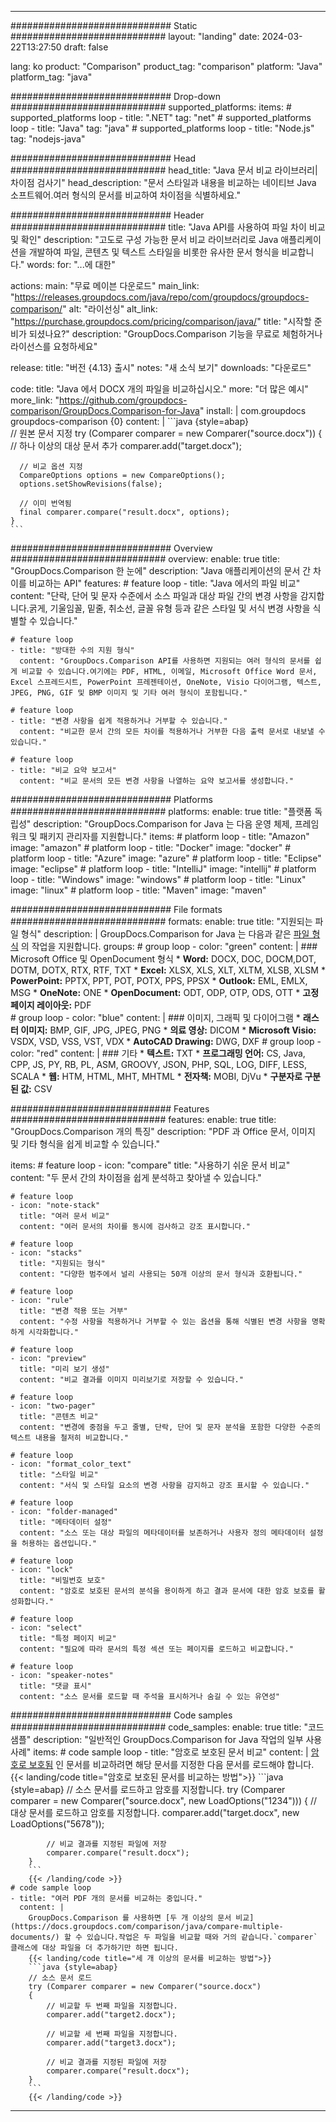 
---
############################# Static ############################
layout: "landing"
date: 2024-03-22T13:27:50
draft: false

lang: ko
product: "Comparison"
product_tag: "comparison"
platform: "Java"
platform_tag: "java"

############################# Drop-down ############################
supported_platforms:
  items:
    # supported_platforms loop
    - title: ".NET"
      tag: "net"
    # supported_platforms loop
    - title: "Java"
      tag: "java"
    # supported_platforms loop
    - title: "Node.js"
      tag: "nodejs-java"

############################# Head ############################
head_title: "Java 문서 비교 라이브러리| 차이점 검사기"
head_description: "문서 스타일과 내용을 비교하는 네이티브 Java 소프트웨어.여러 형식의 문서를 비교하여 차이점을 식별하세요."

############################# Header ############################
title: "Java API를 사용하여 파일 차이 비교 및 확인"
description: "고도로 구성 가능한 문서 비교 라이브러리로 Java 애플리케이션을 개발하여 파일, 콘텐츠 및 텍스트 스타일을 비롯한 유사한 문서 형식을 비교합니다."
words:
  for: "...에 대한"

actions:
  main: "무료 메이븐 다운로드"
  main_link: "https://releases.groupdocs.com/java/repo/com/groupdocs/groupdocs-comparison/"
  alt: "라이선싱"
  alt_link: "https://purchase.groupdocs.com/pricing/comparison/java/"
  title: "시작할 준비가 되셨나요?"
  description: "GroupDocs.Comparison 기능을 무료로 체험하거나 라이선스를 요청하세요"

release:
  title: "버전 {4.13} 출시"
  notes: "새 소식 보기"
  downloads: "다운로드"

code:
  title: "Java 에서 DOCX 개의 파일을 비교하십시오."
  more: "더 많은 예시"
  more_link: "https://github.com/groupdocs-comparison/GroupDocs.Comparison-for-Java"
  install: |
    <dependency>
      <groupId>com.groupdocs</groupId>
      <artifactId>groupdocs-comparison</artifactId>
      <version>{0}</version>
    </dependency>
  content: |
    ```java {style=abap}  
    // 원본 문서 지정
    try (Comparer comparer = new Comparer("source.docx"))
    {    
      // 하나 이상의 대상 문서 추가
      comparer.add("target.docx");

      // 비교 옵션 지정
      CompareOptions options = new CompareOptions();
      options.setShowRevisions(false);

      // 이미 번역됨
      final comparer.compare("result.docx", options);
    }    
    ```

############################# Overview ############################
overview:
  enable: true
  title: "GroupDocs.Comparison 한 눈에"
  description: "Java 애플리케이션의 문서 간 차이를 비교하는 API"
  features:
    # feature loop
    - title: "Java 에서의 파일 비교"
      content: "단락, 단어 및 문자 수준에서 소스 파일과 대상 파일 간의 변경 사항을 감지합니다.굵게, 기울임꼴, 밑줄, 취소선, 글꼴 유형 등과 같은 스타일 및 서식 변경 사항을 식별할 수 있습니다."

    # feature loop
    - title: "방대한 수의 지원 형식"
      content: "GroupDocs.Comparison API를 사용하면 지원되는 여러 형식의 문서를 쉽게 비교할 수 있습니다.여기에는 PDF, HTML, 이메일, Microsoft Office Word 문서, Excel 스프레드시트, PowerPoint 프레젠테이션, OneNote, Visio 다이어그램, 텍스트, JPEG, PNG, GIF 및 BMP 이미지 및 기타 여러 형식이 포함됩니다."

    # feature loop
    - title: "변경 사항을 쉽게 적용하거나 거부할 수 있습니다."
      content: "비교한 문서 간의 모든 차이를 적용하거나 거부한 다음 출력 문서로 내보낼 수 있습니다."

    # feature loop
    - title: "비교 요약 보고서"
      content: "비교 문서의 모든 변경 사항을 나열하는 요약 보고서를 생성합니다."

############################# Platforms ############################
platforms:
  enable: true
  title: "플랫폼 독립성"
  description: "GroupDocs.Comparison for Java 는 다음 운영 체제, 프레임워크 및 패키지 관리자를 지원합니다."
  items:
    # platform loop
    - title: "Amazon"
      image: "amazon"
    # platform loop
    - title: "Docker"
      image: "docker"
    # platform loop
    - title: "Azure"
      image: "azure"
    # platform loop
    - title: "Eclipse"
      image: "eclipse"
    # platform loop
    - title: "IntelliJ"
      image: "intellij"
    # platform loop
    - title: "Windows"
      image: "windows"
    # platform loop
    - title: "Linux"
      image: "linux"
    # platform loop
    - title: "Maven"
      image: "maven"

############################# File formats ############################
formats:
  enable: true
  title: "지원되는 파일 형식"
  description: |
    GroupDocs.Comparison for Java 는 다음과 같은 [파일 형식](https://docs.groupdocs.com/comparison/java/supported-document-formats/) 의 작업을 지원합니다.
  groups:
    # group loop
    - color: "green"
      content: |
        ### Microsoft Office 및 OpenDocument 형식
        * **Word:** DOCX, DOC, DOCM,DOT, DOTM, DOTX, RTX, RTF, TXT
        * **Excel:** XLSX, XLS, XLT, XLTM, XLSB, XLSM
        * **PowerPoint:** PPTX, PPT, POT, POTX, PPS, PPSX
        * **Outlook:** EML, EMLX, MSG
        * **OneNote:** ONE
        * **OpenDocument:** ODT, ODP, OTP, ODS, OTT
        * **고정 페이지 레이아웃:** PDF        
    # group loop
    - color: "blue"
      content: |
        ### 이미지, 그래픽 및 다이어그램
        * **래스터 이미지:** BMP, GIF, JPG, JPEG, PNG
        * **의료 영상:** DICOM
        * **Microsoft Visio:** VSDX, VSD, VSS, VST, VDX
        * **AutoCAD Drawing:** DWG, DXF
      # group loop
    - color: "red"
      content: |
        ### 기타
        * **텍스트:** TXT
        * **프로그래밍 언어:** CS, Java, CPP, JS, PY, RB, PL, ASM, GROOVY, JSON, PHP, SQL, LOG, DIFF, LESS, SCALA
        * **웹:** HTM, HTML, MHT, MHTML
        * **전자책:** MOBI, DjVu
        * **구분자로 구분된 값:** CSV

############################# Features ############################
features:
  enable: true
  title: "GroupDocs.Comparison 개의 특징"
  description: "PDF 과 Office 문서, 이미지 및 기타 형식을 쉽게 비교할 수 있습니다."

  items:
    # feature loop
    - icon: "compare"
      title: "사용하기 쉬운 문서 비교"
      content: "두 문서 간의 차이점을 쉽게 분석하고 찾아낼 수 있습니다."

    # feature loop
    - icon: "note-stack"
      title: "여러 문서 비교"
      content: "여러 문서의 차이를 동시에 검사하고 강조 표시합니다."

    # feature loop
    - icon: "stacks"
      title: "지원되는 형식"
      content: "다양한 범주에서 널리 사용되는 50개 이상의 문서 형식과 호환됩니다."

    # feature loop
    - icon: "rule"
      title: "변경 적용 또는 거부"
      content: "수정 사항을 적용하거나 거부할 수 있는 옵션을 통해 식별된 변경 사항을 명확하게 시각화합니다."

    # feature loop
    - icon: "preview"
      title: "미리 보기 생성"
      content: "비교 결과를 이미지 미리보기로 저장할 수 있습니다."

    # feature loop
    - icon: "two-pager"
      title: "콘텐츠 비교"
      content: "변경에 중점을 두고 줄별, 단락, 단어 및 문자 분석을 포함한 다양한 수준의 텍스트 내용을 철저히 비교합니다."

    # feature loop
    - icon: "format_color_text"
      title: "스타일 비교"
      content: "서식 및 스타일 요소의 변경 사항을 감지하고 강조 표시할 수 있습니다."

    # feature loop
    - icon: "folder-managed"
      title: "메타데이터 설정"
      content: "소스 또는 대상 파일의 메타데이터를 보존하거나 사용자 정의 메타데이터 설정을 허용하는 옵션입니다."

    # feature loop
    - icon: "lock"
      title: "비밀번호 보호"
      content: "암호로 보호된 문서의 분석을 용이하게 하고 결과 문서에 대한 암호 보호를 활성화합니다."

    # feature loop
    - icon: "select"
      title: "특정 페이지 비교"
      content: "필요에 따라 문서의 특정 섹션 또는 페이지를 로드하고 비교합니다."

    # feature loop
    - icon: "speaker-notes"
      title: "댓글 표시"
      content: "소스 문서를 로드할 때 주석을 표시하거나 숨길 수 있는 유연성"

############################# Code samples ############################
code_samples:
  enable: true
  title: "코드 샘플"
  description: "일반적인 GroupDocs.Comparison for Java 작업의 일부 사용 사례"
  items:
    # code sample loop
    - title: "암호로 보호된 문서 비교"
      content: |
        [암호로 보호됨](https://docs.groupdocs.com/comparison/java/load-password-protected-documents/) 인 문서를 비교하려면 해당 문서를 지정한 다음 문서를 로드해야 합니다.
        {{< landing/code title="암호로 보호된 문서를 비교하는 방법">}}
        ```java {style=abap}
        // 소스 문서를 로드하고 암호를 지정합니다.
        try (Comparer comparer = new Comparer("source.docx", new LoadOptions("1234")))
        {
            // 대상 문서를 로드하고 암호를 지정합니다.
            comparer.add("target.docx", new LoadOptions("5678"));
        
            // 비교 결과를 지정된 파일에 저장
            comparer.compare("result.docx");
        }
        ```
        {{< /landing/code >}}
    # code sample loop
    - title: "여러 PDF 개의 문서를 비교하는 중입니다."
      content: |
        GroupDocs.Comparison 를 사용하면 [두 개 이상의 문서 비교](https://docs.groupdocs.com/comparison/java/compare-multiple-documents/) 할 수 있습니다.작업은 두 파일을 비교할 때와 거의 같습니다.`comparer` 클래스에 대상 파일을 더 추가하기만 하면 됩니다.
        {{< landing/code title="세 개 이상의 문서를 비교하는 방법">}}
        ```java {style=abap}   
        // 소스 문서 로드
        try (Comparer comparer = new Comparer("source.docx") 
        {
            // 비교할 두 번째 파일을 지정합니다.
            comparer.add("target2.docx");

            // 비교할 세 번째 파일을 지정합니다.
            comparer.add("target3.docx");

            // 비교 결과를 지정된 파일에 저장
            comparer.compare("result.docx");
        }
        ```
        {{< /landing/code >}}

---


